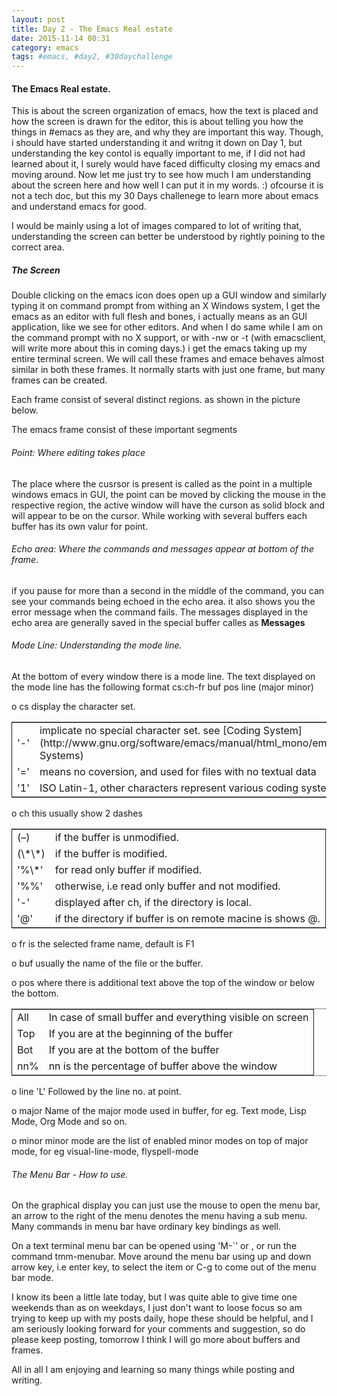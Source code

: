 ```yaml
---
layout: post
title: Day 2 - The Emacs Real estate
date: 2015-11-14 00:31
category: emacs
tags: #emacs, #day2, #30daychallenge
---
```

#### The Emacs Real estate.

This is about the screen organization of emacs, how the text is placed and how the screen is drawn for the editor, this is about telling you how the things in #emacs as they are, and why they are important this way. Though, i should have started understanding it and writng it down on Day 1, but understanding the key contol is equally important to me, if I did not had learned about it, I surely would have faced difficulty closing my emacs and moving around. Now let me just try to see how much I  am understanding about the screen here and how well I can put it in my words. :) ofcourse it is not a tech doc, but this my 30 Days challenege to learn more about emacs and understand emacs for good.

I would be mainly using a lot of images compared to lot of writing that, understanding the screen can better be understood by rightly poining to the correct area.

##### The Screen

Double clicking on the emacs icon does open up a GUI window and similarly typing it on command prompt from withing an X Windows system, I get the emacs as an editor with full flesh and bones, i actually means as an GUI application, like we see for other editors. And when  I do same while I am  on the command prompt with no X support, or with -nw or -t (with emacsclient, will write more about this in coming days.) i get the emacs taking up my entire terminal screen. We will call these frames and emace behaves almost similar in both these frames. It normally starts with just one frame, but many frames can be created. 

Each frame consist of several distinct regions. as shown in the picture below.

The emacs frame consist of these important segments

###### Point: Where editing takes place

The place where the cusrsor is present is called as the point in a multiple windows emacs in GUI, the point can be moved by clicking the mouse in the respective region, the active window will have the curson as solid block and will appear to be on the cursor. While working with several buffers each buffer has its own valur for point.

###### Echo area: Where the commands and messages appear at bottom of the frame.

if you pause for more than a second in the middle of the command, you can see your commands being echoed in the echo area. it also shows you the error message when the command fails. The messages displayed in the echo area are generally saved in the special buffer calles as **Messages**

###### Mode Line: Understanding the mode line.

At the bottom of every window there is a mode line. 
The text displayed on the mode line has the following format
cs:ch-fr buf        pos line (major minor)

o cs  display the character set. 

<table border="2" cellspacing="0" cellpadding="6" rules="groups" frame="hsides">


<colgroup>
<col  class="left" />

<col  class="left" />
</colgroup>
<tbody>
<tr>
<td class="left">'-'</td>
<td class="left">implicate no special character set.  see [Coding System](http://www.gnu.org/software/emacs/manual/html_mono/emacs.html#Coding-Systems)</td>
</tr>


<tr>
<td class="left">'='</td>
<td class="left">means no coversion, and used for files with no textual data</td>
</tr>


<tr>
<td class="left">'1'</td>
<td class="left">ISO Latin-1, other characters represent various coding system</td>
</tr>
</tbody>
</table>

o ch   this usually show 2 dashes 

<table border="2" cellspacing="0" cellpadding="6" rules="groups" frame="hsides">


<colgroup>
<col  class="left" />

<col  class="left" />
</colgroup>
<tbody>
<tr>
<td class="left">(&#x2013;)</td>
<td class="left">if the buffer is unmodified.</td>
</tr>


<tr>
<td class="left">(\*\*)</td>
<td class="left">if the buffer is modified.</td>
</tr>


<tr>
<td class="left">'%\*'</td>
<td class="left">for read only buffer if modified.</td>
</tr>


<tr>
<td class="left">'%%'</td>
<td class="left">otherwise, i.e read only buffer and not modified.</td>
</tr>


<tr>
<td class="left">'-'</td>
<td class="left">displayed after ch, if the directory is local.</td>
</tr>


<tr>
<td class="left">'@'</td>
<td class="left">if the directory if buffer is on remote macine is shows @.</td>
</tr>
</tbody>
</table>

o fr   is the selected frame name, default is F1

o buf   usually the name of the file or the buffer.

o pos   where there is additional text above the top of the window or below the bottom.

<table border="2" cellspacing="0" cellpadding="6" rules="groups" frame="hsides">


<colgroup>
<col  class="left" />

<col  class="left" />
</colgroup>
<tbody>
<tr>
<td class="left">All</td>
<td class="left">In case of small buffer and everything visible on screen</td>
</tr>


<tr>
<td class="left">Top</td>
<td class="left">If you are at the beginning of the buffer</td>
</tr>


<tr>
<td class="left">Bot</td>
<td class="left">If you are at the bottom of the buffer</td>
</tr>


<tr>
<td class="left">nn%</td>
<td class="left">nn is the percentage of buffer above the window</td>
</tr>
</tbody>
</table>

o line   'L' Followed by the line no. at point.

o major   Name of the major mode used in buffer, for eg. Text mode, Lisp Mode, Org Mode and so on. 

o minor   minor mode are the list of enabled minor modes on top of major mode, for eg visual-line-mode, flyspell-mode

###### The Menu Bar - How to use.

On the graphical display you can just use the mouse to open the menu bar, an arrow to the right of the menu denotes the menu having a sub menu. Many commands in menu bar have ordinary key bindings as well. 

On a text terminal menu bar can be opened using 'M-\`' or <F10>, or run the command tmm-menubar. Move around the menu bar using up and down arrow key, <RET> i.e enter key, to select the item or C-g to come out of the menu bar mode.

I know its been a little late today, but I was quite able to give time one weekends than as on weekdays, I just don't want to loose focus so am trying to keep up with my posts daily, hope these should be helpful, and I am seriously looking forward for your comments and suggestion, so do please keep posting, tomorrow I think I will go more about buffers and frames.

All in all I am enjoying and learning so many things while posting and writing.
